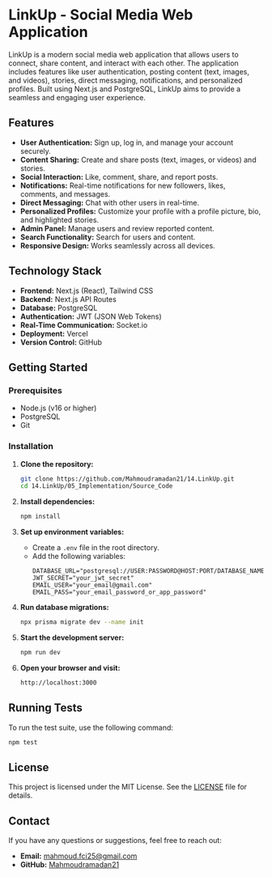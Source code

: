 # LinkUp - Social Media Web Application

LinkUp is a modern social media web application that allows users to connect, share content, and interact with each other. The application includes features like user authentication, posting content (text, images, and videos), stories, direct messaging, notifications, and personalized profiles. Built using Next.js and PostgreSQL, LinkUp aims to provide a seamless and engaging user experience.

## Features

- **User Authentication:** Sign up, log in, and manage your account securely.
- **Content Sharing:** Create and share posts (text, images, or videos) and stories.
- **Social Interaction:** Like, comment, share, and report posts.
- **Notifications:** Real-time notifications for new followers, likes, comments, and messages.
- **Direct Messaging:** Chat with other users in real-time.
- **Personalized Profiles:** Customize your profile with a profile picture, bio, and highlighted stories.
- **Admin Panel:** Manage users and review reported content.
- **Search Functionality:** Search for users and content.
- **Responsive Design:** Works seamlessly across all devices.

## Technology Stack

- **Frontend:** Next.js (React), Tailwind CSS
- **Backend:** Next.js API Routes
- **Database:** PostgreSQL
- **Authentication:** JWT (JSON Web Tokens)
- **Real-Time Communication:** Socket.io
- **Deployment:** Vercel
- **Version Control:** GitHub

## Getting Started

### Prerequisites

- Node.js (v16 or higher)
- PostgreSQL
- Git

### Installation

1. **Clone the repository:**

   ```bash
   git clone https://github.com/Mahmoudramadan21/14.LinkUp.git
   cd 14.LinkUp/05_Implementation/Source_Code
   ```

2. **Install dependencies:**

   ```bash
   npm install
   ```

3. **Set up environment variables:**

   - Create a `.env` file in the root directory.
   - Add the following variables:
     ```env
     DATABASE_URL="postgresql://USER:PASSWORD@HOST:PORT/DATABASE_NAME"
     JWT_SECRET="your_jwt_secret"
     EMAIL_USER="your_email@gmail.com"
     EMAIL_PASS="your_email_password_or_app_password"
     ```

4. **Run database migrations:**

   ```bash
   npx prisma migrate dev --name init
   ```

5. **Start the development server:**

   ```bash
   npm run dev
   ```

6. **Open your browser and visit:**
   ```bash
   http://localhost:3000
   ```

## Running Tests

To run the test suite, use the following command:

```bash
npm test
```

## License

This project is licensed under the MIT License. See the [LICENSE](LICENSE) file for details.

## Contact

If you have any questions or suggestions, feel free to reach out:

- **Email:** mahmoud.fci25@gmail.com
- **GitHub:** [Mahmoudramadan21](https://github.com/Mahmoudramadan21)
